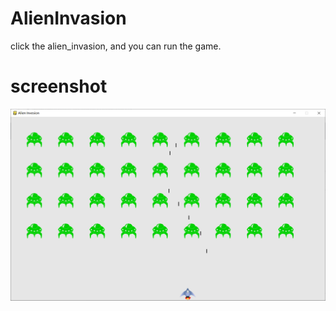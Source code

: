 # AlienInvasion
click the alien_invasion, and you can run the game.
# screenshot
![screenshot](/images/screenshot.png)
